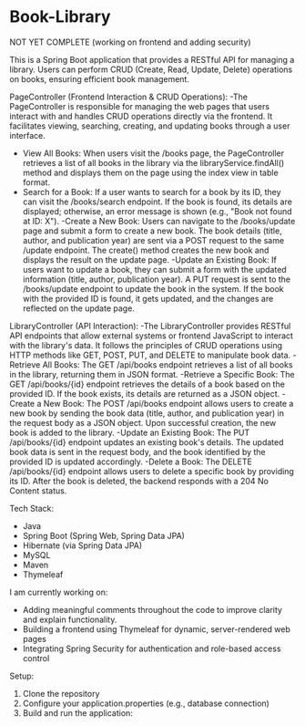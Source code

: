 ﻿# Book-Library
NOT YET COMPLETE (working on frontend and adding security)

This is a Spring Boot application that provides a RESTful API for managing a library. Users can perform CRUD (Create, Read, Update, Delete) operations on books, ensuring efficient book management.

PageController (Frontend Interaction & CRUD Operations):
-The PageController is responsible for managing the web pages that users interact with and handles CRUD operations directly via the frontend. It facilitates viewing, searching, creating, and updating books through a user interface.
- View All Books: When users visit the /books page, the PageController retrieves a list of all books in the library via the libraryService.findAll() method and displays them on the page using the index view in table format.
- Search for a Book: If a user wants to search for a book by its ID, they can visit the /books/search endpoint. If the book is found, its details are displayed; otherwise, an error message is shown (e.g., "Book not found at ID: X").
-Create a New Book: Users can navigate to the /books/update page and submit a form to create a new book. The book details (title, author, and publication year) are sent via a POST request to the same /update endpoint. The create() method creates the new book and displays the result on the update page.
-Update an Existing Book: If users want to update a book, they can submit a form with the updated information (title, author, publication year). A PUT request is sent to the /books/update endpoint to update the book in the system. If the book with the provided ID is found, it gets updated, and the changes are reflected on the update page.

LibraryController (API Interaction):
-The LibraryController provides RESTful API endpoints that allow external systems or frontend JavaScript to interact with the library's data. It follows the principles of CRUD operations using HTTP methods like GET, POST, PUT, and DELETE to manipulate book data.
-Retrieve All Books: The GET /api/books endpoint retrieves a list of all books in the library, returning them in JSON format.
-Retrieve a Specific Book: The GET /api/books/{id} endpoint retrieves the details of a book based on the provided ID. If the book exists, its details are returned as a JSON object.
-Create a New Book: The POST /api/books endpoint allows users to create a new book by sending the book data (title, author, and publication year) in the request body as a JSON object. Upon successful creation, the new book is added to the library.
-Update an Existing Book: The PUT /api/books/{id} endpoint updates an existing book's details. The updated book data is sent in the request body, and the book identified by the provided ID is updated accordingly.
-Delete a Book: The DELETE /api/books/{id} endpoint allows users to delete a specific book by providing its ID. After the book is deleted, the backend responds with a 204 No Content status.

Tech Stack:
- Java
- Spring Boot (Spring Web, Spring Data JPA)
- Hibernate (via Spring Data JPA)
- MySQL
- Maven
- Thymeleaf

I am currently working on:
- Adding meaningful comments throughout the code to improve clarity and explain functionality.
- Building a frontend using Thymeleaf for dynamic, server-rendered web pages
- Integrating Spring Security for authentication and role-based access control
  

Setup: 
1. Clone the repository
2. Configure your application.properties (e.g., database connection)
3. Build and run the application:
   







